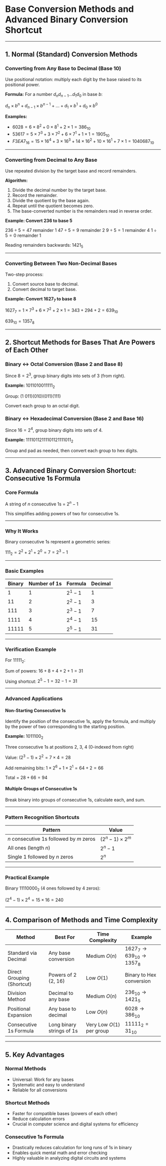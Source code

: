 # Base Conversion Methods and Advanced Binary Conversion Shortcut

---

## 1. Normal (Standard) Conversion Methods

### Converting from Any Base to Decimal (Base 10)

Use positional notation: multiply each digit by the base raised to its positional power.

**Formula:**
For a number $d_n d_{n-1} ... d_1 d_0$ in base $b$:

$d_n \times b^n + d_{n-1} \times b^{n-1} + ... + d_1 \times b^1 + d_0 \times b^0$

**Examples:**

- $6028 = 6 \times 8^2 + 0 \times 8^1 + 2 \times 1 = 386_{10}$
- $53617 = 5 \times 7^3 + 3 \times 7^2 + 6 \times 7^1 + 1 \times 1 = 1905_{10}$
- $F3EA7_{16} = 15 \times 16^4 + 3 \times 16^3 + 14 \times 16^2 + 10 \times 16^1 + 7 \times 1 = 1040687_{10}$

---

### Converting from Decimal to Any Base

Use repeated division by the target base and record remainders.

**Algorithm:**

1. Divide the decimal number by the target base.
2. Record the remainder.
3. Divide the quotient by the base again.
4. Repeat until the quotient becomes zero.
5. The base-converted number is the remainders read in reverse order.

**Example: Convert 236 to base 5**

$236 \div 5 = 47 \text{ remainder } 1$
$47 \div 5 = 9 \text{ remainder } 2$
$9 \div 5 = 1 \text{ remainder } 4$
$1 \div 5 = 0 \text{ remainder } 1$

Reading remainders backwards: $1421_5$

---

### Converting Between Two Non-Decimal Bases

Two-step process:

1. Convert source base to decimal.
2. Convert decimal to target base.

**Example: Convert $1627_7$ to base 8**

$1627_7 = 1 \times 7^3 + 6 \times 7^2 + 2 \times 1 = 343 + 294 + 2 = 639_{10}$

$639_{10} = 1357_8$

---

## 2. Shortcut Methods for Bases That Are Powers of Each Other

### Binary ↔ Octal Conversion (Base 2 and Base 8)

Since $8 = 2^3$, group binary digits into sets of 3 (from right).

**Example:** $1011010011111_2$

Group: $(1 \ 011)(010)(011)(111)$

Convert each group to an octal digit.

### Binary ↔ Hexadecimal Conversion (Base 2 and Base 16)

Since $16 = 2^4$, group binary digits into sets of 4.

**Example:** $11110112111101121111011_2$

Group and pad as needed, then convert each group to hex digits.

---

## 3. Advanced Binary Conversion Shortcut: Consecutive 1s Formula

### Core Formula

A string of $n$ consecutive 1s = $2^n - 1$

This simplifies adding powers of two for consecutive 1s.

---

### Why It Works

Binary consecutive 1s represent a geometric series:

$111_2 = 2^2 + 2^1 + 2^0 = 7 = 2^3 - 1$

---

### Basic Examples

| Binary | Number of 1s | Formula   | Decimal |
| ------ | ------------ | --------- | ------- |
| 1      | 1            | $2^1 - 1$ | 1       |
| 11     | 2            | $2^2 - 1$ | 3       |
| 111    | 3            | $2^3 - 1$ | 7       |
| 1111   | 4            | $2^4 - 1$ | 15      |
| 11111  | 5            | $2^5 - 1$ | 31      |

---

### Verification Example

For $11111_2$:

Sum of powers: $16 + 8 + 4 + 2 + 1 = 31$

Using shortcut: $2^5 - 1 = 32 - 1 = 31$

---

### Advanced Applications

#### Non-Starting Consecutive 1s

Identify the position of the consecutive 1s, apply the formula, and multiply by the power of two corresponding to the starting position.

**Example:** $1011100_2$

Three consecutive 1s at positions 2, 3, 4 (0-indexed from right)

Value: $(2^3 - 1) \times 2^2 = 7 \times 4 = 28$

Add remaining bits: $1 \times 2^6 + 1 \times 2^1 = 64 + 2 = 66$

Total = $28 + 66 = 94$

#### Multiple Groups of Consecutive 1s

Break binary into groups of consecutive 1s, calculate each, and sum.

---

### Pattern Recognition Shortcuts

| Pattern | Value |
|---|---|
| $n$ consecutive 1s followed by $m$ zeros | $(2^n - 1) \times 2^m$ |
| All ones (length $n$) | $2^n - 1$ |
| Single 1 followed by $n$ zeros | $2^n$ |

---

### Practical Example

Binary $11110000_2$ (4 ones followed by 4 zeros):

$(2^4 - 1) \times 2^4 = 15 \times 16 = 240$

---

## 4. Comparison of Methods and Time Complexity

| Method | Best For | Time Complexity | Example |
|---|---|---|---|
| Standard via Decimal | Any base conversion | Medium $O(n)$ | $1627_7 \to 639_{10} \to 1357_8$ |
| Direct Grouping (Shortcut) | Powers of 2 (2, 16) | Low $O(1)$ | Binary to Hex conversion |
| Division Method | Decimal to any base | Medium $O(n)$ | $236_{10} \to 1421_5$ |
| Positional Expansion | Any base to decimal | Low $O(n)$ | $6028 \to 386_{10}$ |
| Consecutive 1s Formula | Long binary strings of 1s | Very Low $O(1)$ per group | $11111_2 = 31_{10}$ |

---

## 5. Key Advantages

### Normal Methods

- Universal: Work for any bases
- Systematic and easy to understand
- Reliable for all conversions

### Shortcut Methods

- Faster for compatible bases (powers of each other)
- Reduce calculation errors
- Crucial in computer science and digital systems for efficiency

### Consecutive 1s Formula

- Drastically reduces calculation for long runs of 1s in binary
- Enables quick mental math and error checking
- Highly valuable in analyzing digital circuits and systems
